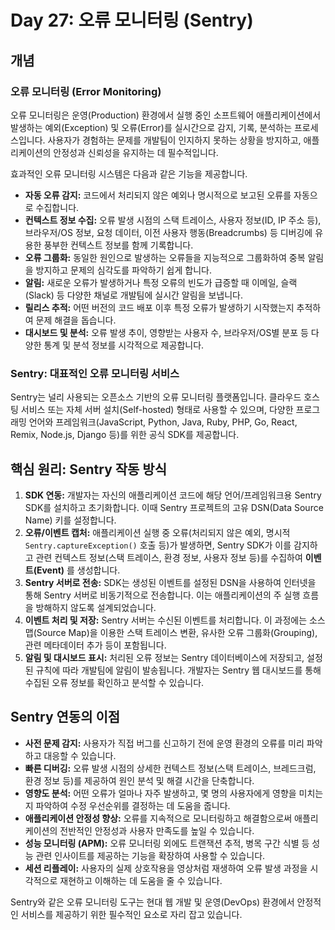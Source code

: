 # Day 27: 오류 모니터링 (Sentry)

## 개념

### 오류 모니터링 (Error Monitoring)

오류 모니터링은 운영(Production) 환경에서 실행 중인 소프트웨어 애플리케이션에서 발생하는 예외(Exception) 및 오류(Error)를 실시간으로 감지, 기록, 분석하는 프로세스입니다. 사용자가 경험하는 문제를 개발팀이 인지하지 못하는 상황을 방지하고, 애플리케이션의 안정성과 신뢰성을 유지하는 데 필수적입니다.

효과적인 오류 모니터링 시스템은 다음과 같은 기능을 제공합니다.

-   **자동 오류 감지:** 코드에서 처리되지 않은 예외나 명시적으로 보고된 오류를 자동으로 수집합니다.
-   **컨텍스트 정보 수집:** 오류 발생 시점의 스택 트레이스, 사용자 정보(ID, IP 주소 등), 브라우저/OS 정보, 요청 데이터, 이전 사용자 행동(Breadcrumbs) 등 디버깅에 유용한 풍부한 컨텍스트 정보를 함께 기록합니다.
-   **오류 그룹화:** 동일한 원인으로 발생하는 오류들을 지능적으로 그룹화하여 중복 알림을 방지하고 문제의 심각도를 파악하기 쉽게 합니다.
-   **알림:** 새로운 오류가 발생하거나 특정 오류의 빈도가 급증할 때 이메일, 슬랙(Slack) 등 다양한 채널로 개발팀에 실시간 알림을 보냅니다.
-   **릴리스 추적:** 어떤 버전의 코드 배포 이후 특정 오류가 발생하기 시작했는지 추적하여 문제 해결을 돕습니다.
-   **대시보드 및 분석:** 오류 발생 추이, 영향받는 사용자 수, 브라우저/OS별 분포 등 다양한 통계 및 분석 정보를 시각적으로 제공합니다.

### Sentry: 대표적인 오류 모니터링 서비스

Sentry는 널리 사용되는 오픈소스 기반의 오류 모니터링 플랫폼입니다. 클라우드 호스팅 서비스 또는 자체 서버 설치(Self-hosted) 형태로 사용할 수 있으며, 다양한 프로그래밍 언어와 프레임워크(JavaScript, Python, Java, Ruby, PHP, Go, React, Remix, Node.js, Django 등)를 위한 공식 SDK를 제공합니다.

## 핵심 원리: Sentry 작동 방식

1.  **SDK 연동:** 개발자는 자신의 애플리케이션 코드에 해당 언어/프레임워크용 Sentry SDK를 설치하고 초기화합니다. 이때 Sentry 프로젝트의 고유 DSN(Data Source Name) 키를 설정합니다.
2.  **오류/이벤트 캡처:** 애플리케이션 실행 중 오류(처리되지 않은 예외, 명시적 `Sentry.captureException()` 호출 등)가 발생하면, Sentry SDK가 이를 감지하고 관련 컨텍스트 정보(스택 트레이스, 환경 정보, 사용자 정보 등)를 수집하여 **이벤트(Event)** 를 생성합니다.
3.  **Sentry 서버로 전송:** SDK는 생성된 이벤트를 설정된 DSN을 사용하여 인터넷을 통해 Sentry 서버로 비동기적으로 전송합니다. 이는 애플리케이션의 주 실행 흐름을 방해하지 않도록 설계되었습니다.
4.  **이벤트 처리 및 저장:** Sentry 서버는 수신된 이벤트를 처리합니다. 이 과정에는 소스맵(Source Map)을 이용한 스택 트레이스 변환, 유사한 오류 그룹화(Grouping), 관련 메타데이터 추가 등이 포함됩니다.
5.  **알림 및 대시보드 표시:** 처리된 오류 정보는 Sentry 데이터베이스에 저장되고, 설정된 규칙에 따라 개발팀에 알림이 발송됩니다. 개발자는 Sentry 웹 대시보드를 통해 수집된 오류 정보를 확인하고 분석할 수 있습니다.

## Sentry 연동의 이점

-   **사전 문제 감지:** 사용자가 직접 버그를 신고하기 전에 운영 환경의 오류를 미리 파악하고 대응할 수 있습니다.
-   **빠른 디버깅:** 오류 발생 시점의 상세한 컨텍스트 정보(스택 트레이스, 브레드크럼, 환경 정보 등)를 제공하여 원인 분석 및 해결 시간을 단축합니다.
-   **영향도 분석:** 어떤 오류가 얼마나 자주 발생하고, 몇 명의 사용자에게 영향을 미치는지 파악하여 수정 우선순위를 결정하는 데 도움을 줍니다.
-   **애플리케이션 안정성 향상:** 오류를 지속적으로 모니터링하고 해결함으로써 애플리케이션의 전반적인 안정성과 사용자 만족도를 높일 수 있습니다.
-   **성능 모니터링 (APM):** 오류 모니터링 외에도 트랜잭션 추적, 병목 구간 식별 등 성능 관련 인사이트를 제공하는 기능을 확장하여 사용할 수 있습니다.
-   **세션 리플레이:** 사용자의 실제 상호작용을 영상처럼 재생하여 오류 발생 과정을 시각적으로 재현하고 이해하는 데 도움을 줄 수 있습니다.

Sentry와 같은 오류 모니터링 도구는 현대 웹 개발 및 운영(DevOps) 환경에서 안정적인 서비스를 제공하기 위한 필수적인 요소로 자리 잡고 있습니다. 